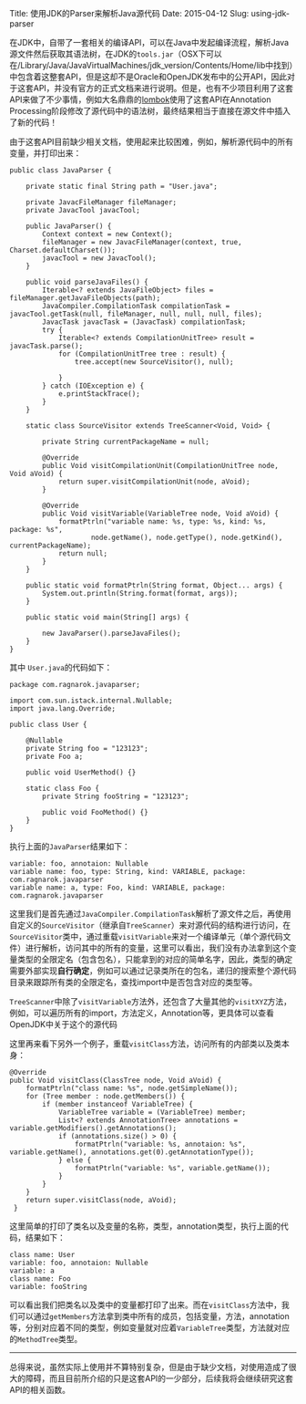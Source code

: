 Title: 使用JDK的Parser来解析Java源代码
Date: 2015-04-12
Slug: using-jdk-parser

在JDK中，自带了一套相关的编译API，可以在Java中发起编译流程，解析Java源文件然后获取其语法树，在JDK的``tools.jar``（OSX下可以在/Library/Java/JavaVirtualMachines/jdk_version/Contents/Home/lib中找到）中包含着这整套API，但是这却不是Oracle和OpenJDK发布中的公开API，因此对于这套API，并没有官方的正式文档来进行说明。但是，也有不少项目利用了这套API来做了不少事情，例如大名鼎鼎的[lombok](https://github.com/rzwitserloot/lombok.git)使用了这套API在Annotation Processing阶段修改了源代码中的语法树，最终结果相当于直接在源文件中插入了新的代码！

由于这套API目前缺少相关文档，使用起来比较困难，例如，解析源代码中的所有变量，并打印出来：
```
public class JavaParser {
    
    private static final String path = "User.java";
    
    private JavacFileManager fileManager;
    private JavacTool javacTool;
    
    public JavaParser() {
        Context context = new Context();
        fileManager = new JavacFileManager(context, true, Charset.defaultCharset());
        javacTool = new JavacTool();
    }
    
    public void parseJavaFiles() {
        Iterable<? extends JavaFileObject> files = fileManager.getJavaFileObjects(path);
        JavaCompiler.CompilationTask compilationTask = javacTool.getTask(null, fileManager, null, null, null, files);
        JavacTask javacTask = (JavacTask) compilationTask;
        try {
            Iterable<? extends CompilationUnitTree> result = javacTask.parse();
            for (CompilationUnitTree tree : result) {
                tree.accept(new SourceVisitor(), null);
                
            }
        } catch (IOException e) {
            e.printStackTrace();
        }
    }
    
    static class SourceVisitor extends TreeScanner<Void, Void> {

        private String currentPackageName = null;
        
        @Override
        public Void visitCompilationUnit(CompilationUnitTree node, Void aVoid) {        
            return super.visitCompilationUnit(node, aVoid);
        }

        @Override
        public Void visitVariable(VariableTree node, Void aVoid) {
            formatPtrln("variable name: %s, type: %s, kind: %s, package: %s", 
                    node.getName(), node.getType(), node.getKind(), currentPackageName);
            return null;
        }
    }
    
    public static void formatPtrln(String format, Object... args) {
        System.out.println(String.format(format, args));
    }
    
    public static void main(String[] args) {
        
        new JavaParser().parseJavaFiles();
    }
}
```

其中 ``User.java``的代码如下：
```
package com.ragnarok.javaparser;

import com.sun.istack.internal.Nullable;
import java.lang.Override;

public class User {
    
    @Nullable
    private String foo = "123123";
    private Foo a;
    
    public void UserMethod() {}
    
    static class Foo {
        private String fooString = "123123";
        
        public void FooMethod() {}
    }
}
```

执行上面的``JavaParser``结果如下：
```
variable: foo, annotaion: Nullable
variable name: foo, type: String, kind: VARIABLE, package: com.ragnarok.javaparser
variable name: a, type: Foo, kind: VARIABLE, package: com.ragnarok.javaparser
```

这里我们是首先通过``JavaCompiler.CompilationTask``解析了源文件之后，再使用自定义的``SourceVisitor``（继承自``TreeScanner``）来对源代码的结构进行访问，在``SourceVisitor``类中，通过重载``visitVariable``来对一个编译单元（单个源代码文件）进行解析，访问其中的所有的变量，这里可以看出，我们没有办法拿到这个变量类型的全限定名（包含包名），只能拿到的对应的简单名字，因此，类型的确定需要外部实现**自行确定**，例如可以通过记录类所在的包名，递归的搜索整个源代码目录来跟踪所有类的全限定名，查找import中是否包含对应的类型等。

``TreeScanner``中除了``visitVariable``方法外，还包含了大量其他的``visitXYZ``方法，例如，可以遍历所有的import，方法定义，Annotation等，更具体可以查看OpenJDK中关于这个的源代码

这里再来看下另外一个例子，重载``visitClass``方法，访问所有的内部类以及类本身：

```
@Override
public Void visitClass(ClassTree node, Void aVoid) {
    formatPtrln("class name: %s", node.getSimpleName());
    for (Tree member : node.getMembers()) {
        if (member instanceof VariableTree) {
            VariableTree variable = (VariableTree) member;
            List<? extends AnnotationTree> annotations = variable.getModifiers().getAnnotations();
            if (annotations.size() > 0) {
                formatPtrln("variable: %s, annotaion: %s", variable.getName(), annotations.get(0).getAnnotationType());
            } else {
                formatPtrln("variable: %s", variable.getName());
            }                
        }
    }
    return super.visitClass(node, aVoid);
 }
```
这里简单的打印了类名以及变量的名称，类型，annotation类型，执行上面的代码，结果如下：

```
class name: User
variable: foo, annotaion: Nullable
variable: a
class name: Foo
variable: fooString
```
可以看出我们把类名以及类中的变量都打印了出来。而在``visitClass``方法中，我们可以通过``getMembers``方法拿到类中所有的成员，包括变量，方法，annotation等，分别对应着不同的类型，例如变量就对应着``VariableTree``类型，方法就对应的``MethodTree``类型。

 ----
 
 总得来说，虽然实际上使用并不算特别复杂，但是由于缺少文档，对使用造成了很大的障碍，而且目前所介绍的只是这套API的一少部分，后续我将会继续研究这套API的相关函数。